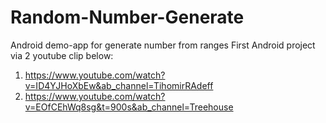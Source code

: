 # Random-Number-Generate
Android demo-app for generate number from ranges
First Android project via 2 youtube clip below:
1. https://www.youtube.com/watch?v=ID4YJHoXbEw&ab_channel=TihomirRAdeff
2. https://www.youtube.com/watch?v=EOfCEhWq8sg&t=900s&ab_channel=Treehouse
